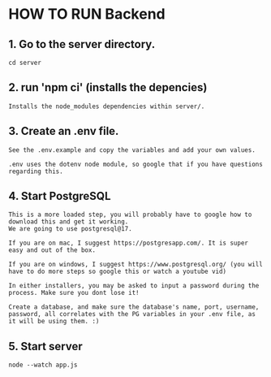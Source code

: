 # HOW TO RUN Backend

## 1. Go to the server directory.

    cd server

## 2. run 'npm ci' (installs the depencies)

    Installs the node_modules dependencies within server/.

## 3. Create an .env file.
   
    See the .env.example and copy the variables and add your own values.
    
    .env uses the dotenv node module, so google that if you have questions regarding this. 

## 4. Start PostgreSQL

    This is a more loaded step, you will probably have to google how to download this and get it working.
    We are going to use postgresql@17.

    If you are on mac, I suggest https://postgresapp.com/. It is super easy and out of the box.

    If you are on windows, I suggest https://www.postgresql.org/ (you will have to do more steps so google this or watch a youtube vid)

    In either installers, you may be asked to input a password during the process. Make sure you dont lose it!

    Create a database, and make sure the database's name, port, username, password, all correlates with the PG variables in your .env file, as it will be using them. :)

## 5. Start server
    node --watch app.js
